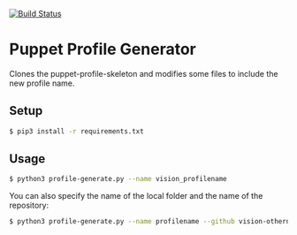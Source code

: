 [![Build Status](https://travis-ci.org/vision-it/puppet-generate-profile.svg?branch=master)](https://travis-ci.org/vision-it/puppet-generate-profile)

# Puppet Profile Generator

Clones the puppet-profile-skeleton and modifies some files to include the new profile name.

## Setup

```bash
$ pip3 install -r requirements.txt
```

## Usage

```bash
$ python3 profile-generate.py --name vision_profilename
```

You can also specify the name of the local folder and the name of the repository:

```bash
$ python3 profile-generate.py --name profilename --github vision-othername --folder myfolder
```

